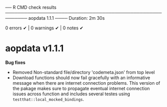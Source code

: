 ── R CMD check results ───────────────────────────────────────────────────────── aopdata 1.1.1 ────
Duration: 2m 30s

0 errors ✔ | 0 warnings ✔ | 0 notes ✔


# aopdata v1.1.1

**Bug fixes**
- Removed Non-standard file/directory 'codemeta.json' from top level
- Download functions should now fail gracefully with an informative message when there are internet connection problems. This version of the pakage makes sure to propagate eventual internet connection issues across function and includes several testes using `testthat::local_mocked_bindings`.


